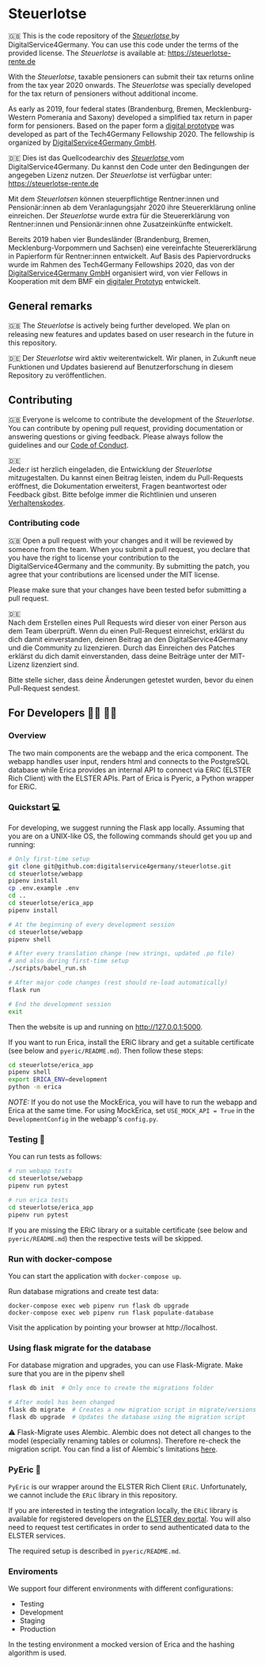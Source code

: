 # Steuerlotse

🇬🇧 This is the code repository of the [_Steuerlotse_ ](https://steuerlotse-rente.de) by DigitalService4Germany.
You can use this code under the terms of the provided license.
The _Steuerlotse_ is available at: https://steuerlotse-rente.de

With the _Steuerlotse_, taxable pensioners can submit their tax returns online from the tax year 2020 onwards. 
The _Steuerlotse_ was specially developed for the tax return of pensioners without additional income.

As early as 2019, four federal states (Brandenburg, Bremen, Mecklenburg-Western Pomerania and Saxony) developed 
a simplified tax return in paper form for pensioners. Based on the paper form a 
[digital prototype](https://github.com/tech4germany/steuerlotse) was developed as part of the Tech4Germany Fellowship 
2020. The fellowship is organized by [DigitalService4Germany GmbH](https://digitalservice4germany.com).

🇩🇪 Dies ist das Quellcodearchiv des [_Steuerlotse_ ](https://steuerlotse-rente.de) vom DigitalService4Germany.
Du kannst den Code unter den Bedingungen der angegeben Lizenz nutzen.
Der _Steuerlotse_ ist verfügbar unter: https://steuerlotse-rente.de

Mit dem _Steuerlotsen_ können steuerpflichtige Rentner:innen und Pensionär:innen ab dem Veranlagungsjahr 2020 ihre 
Steuererklärung online einreichen. Der _Steuerlotse_ wurde extra für die Steuererklärung von Rentner:innen und 
Pensionär:innen ohne Zusatzeinkünfte entwickelt. 

Bereits 2019 haben vier Bundesländer (Brandenburg, Bremen, Mecklenburg-Vorpommern und Sachsen) eine vereinfachte 
Steuererklärung in Papierform für Rentner:innen entwickelt. Auf Basis des Papiervordrucks wurde im Rahmen des 
Tech4Germany Fellowships 2020, das von der [DigitalService4Germany GmbH](https://digitalservice4germany.com) 
organisiert wird, von vier Fellows in Kooperation mit dem BMF ein 
[digitaler Prototyp](https://github.com/tech4germany/steuerlotse) entwickelt.

## General remarks

🇬🇧
The _Steuerlotse_ is actively being further developed. We plan on releasing new features and updates based on user 
research in the future in this repository.

🇩🇪
Der _Steuerlotse_ wird aktiv weiterentwickelt. Wir planen, in Zukunft neue Funktionen und Updates basierend auf 
Benutzerforschung in diesem Repository zu veröffentlichen.

## Contributing

🇬🇧
Everyone is welcome to contribute the development of the _Steuerlotse_. You can contribute by opening pull request, 
providing documentation or answering questions or giving feedback. Please always follow the guidelines and our 
[Code of Conduct](CODE_OF_CONDUCT.md).

🇩🇪  
Jede:r ist herzlich eingeladen, die Entwicklung der _Steuerlotse_ mitzugestalten. Du kannst einen Beitrag leisten, 
indem du Pull-Requests eröffnest, die Dokumentation erweiterst, Fragen beantwortest oder Feedback gibst. 
Bitte befolge immer die Richtlinien und unseren [Verhaltenskodex](CODE_OF_CONDUCT_DE.md). 

### Contributing code
🇬🇧 
Open a pull request with your changes and it will be reviewed by someone from the team. When you submit a pull request, 
you declare that you have the right to license your contribution to the DigitalService4Germany and the community. 
By submitting the patch, you agree that your contributions are licensed under the MIT license.

Please make sure that your changes have been tested befor submitting a pull request.

🇩🇪  
Nach dem Erstellen eines Pull Requests wird dieser von einer Person aus dem Team überprüft. Wenn du einen Pull-Request 
einreichst, erklärst du dich damit einverstanden, deinen Beitrag an den DigitalService4Germany und die Community zu 
lizenzieren. Durch das Einreichen des Patches erklärst du dich damit einverstanden, dass deine Beiträge unter der 
MIT-Lizenz lizenziert sind.

Bitte stelle sicher, dass deine Änderungen getestet wurden, bevor du einen Pull-Request sendest.

## For Developers 👩‍💻 👨‍💻

### Overview
The two main components are the webapp and the erica component. The webapp handles user input, renders html and connects
to the PostgreSQL database while Erica provides an internal API to connect via ERiC (ELSTER Rich Client) with the 
ELSTER APIs. Part of Erica is Pyeric, a Python wrapper for ERiC.

### Quickstart 💻

For developing, we suggest running the Flask app locally. Assuming that you are on a UNIX-like OS, the following 
commands should get you up and running:

```bash
# Only first-time setup
git clone git@github.com:digitalservice4germany/steuerlotse.git
cd steuerlotse/webapp
pipenv install
cp .env.example .env
cd ..
cd steuerlotse/erica_app
pipenv install

# At the beginning of every development session
cd steuerlotse/webapp
pipenv shell

# After every translation change (new strings, updated .po file)
# and also during first-time setup
./scripts/babel_run.sh

# After major code changes (rest should re-load automatically)
flask run

# End the development session
exit
```

Then the website is up and running on http://127.0.0.1:5000.

If you want to run Erica, install the ERiC library and get a suitable certificate (see below and `pyeric/README.md`). 
Then follow these steps:
```bash
cd steuerlotse/erica_app
pipenv shell
export ERICA_ENV=development
python -m erica 
```
_NOTE:_ If you do not use the MockErica, you will have to run the webapp and Erica at the same time.
For using MockErica, set `USE_MOCK_API = True` in the `DevelopmentConfig` in the webapp's `config.py`.

### Testing 📃

You can run tests as follows:
```bash
# run webapp tests
cd steuerlotse/webapp
pipenv run pytest

# run erica tests
cd steuerlotse/erica_app
pipenv run pytest
```

If you are missing the ERiC library or a suitable certificate (see below and `pyeric/README.md`) then the respective 
tests will be skipped.

<!-- I would propose to keep the information about quick starting the process in here and maybe adapt it a little like 
so:
    - Quick Start
        - Install everything
        - Run Web App / Run Erica
    - Using Docker
    - Run it locally
        - Normal (git clone Befehl anpassen
        - Tests -> can run independently

    - <Known issues>
!-->
### Run with docker-compose

You can start the application with `docker-compose up`.

Run database migrations and create test data:
```
docker-compose exec web pipenv run flask db upgrade
docker-compose exec web pipenv run flask populate-database
```

Visit the application by pointing your browser at http://localhost.

### Using flask migrate for the database
For database migration and upgrades, you can use Flask-Migrate. Make sure that you are in the pipenv shell
````bash
flask db init  # Only once to create the migrations folder

# After model has been changed
flask db migrate  # Creates a new migration script in migrate/versions
flask db upgrade  # Updates the database using the migration script
````
⚠️ Flask-Migrate uses Alembic. Alembic does not detect all changes to the model (especially renaming tables or columns).
Therefore re-check the migration script. You can find a list of Alembic's limitations 
[here](http://alembic.zzzcomputing.com/en/latest/autogenerate.html#what-does-autogenerate-detect-and-what-does-it-not-detect).

### PyEric 🐍

`PyEric` is our wrapper around the ELSTER Rich Client `ERiC`.
Unfortunately, we cannot include the `ERiC` library in this repository.

If you are interested in testing the integration locally, the `ERiC` library is available for registered developers
on the [ELSTER dev portal](https://www.elster.de/elsterweb/infoseite/entwickler).
You will also need to request test certificates in order to send authenticated data to the ELSTER services.

The required setup is described in `pyeric/README.md`.

### Enviroments
We support four different environments with different configurations:
- Testing
- Development
- Staging
- Production

In the testing environment a mocked version of Erica and the hashing algorithm is used.
